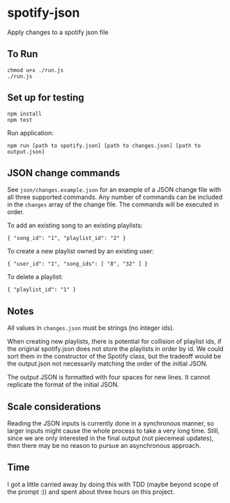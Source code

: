 # spotify-json
Apply changes to a spotify json file

## To Run
```
chmod u+x ./run.js
./run.js
```

## Set up for testing

```
npm install
npm test
```

Run application:

`npm run [path to spotify.json] [path to changes.json] [path to output.json]`

## JSON change commands

See `json/changes.example.json` for an example of a JSON change file with all three supported commands. Any number of commands can be included in the `changes` array of the change file. The commands will be executed in order.

To add an existing song to an existing playlists:

`{ "song_id": "1", "playlist_id": "2" }`

To create a new playlist owned by an existing user:

`{ "user_id": "1", "song_ids": [ "8", "32" ] }`

To delete a playlist:

`{ "playlist_id": "1" }`

## Notes

All values in `changes.json` must be strings (no integer ids).

When creating new playlists, there is potential for collision of playlist ids, if the original spotify.json does not store the playlists in order by id. We could sort them in the constructor of the Spotify class, but the tradeoff would be the output.json not necessarily matching the order of the initial JSON.

The output JSON is formatted with four spaces for new lines. It cannot replicate the format of the initial JSON.

## Scale considerations

Reading the JSON inputs is currently done in a synchronous manner, so larger inputs might cause the whole process to take a very long time. Still, since we are only interested in the final output (not piecemeal updates), then there may be no reason to pursue an asynchronous approach.

## Time

I got a little carried away by doing this with TDD (maybe beyond scope of the prompt :)) and spent about three hours on this project.